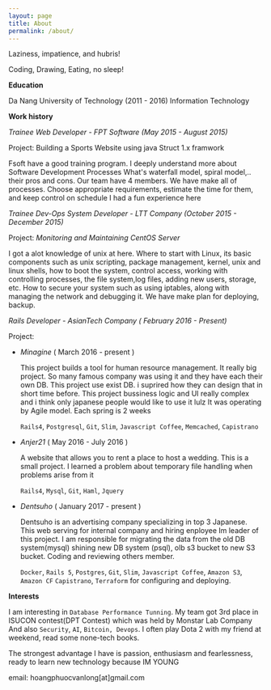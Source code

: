 ```yaml
---
layout: page
title: About
permalink: /about/
---
```


Laziness, impatience, and hubris!

Coding, Drawing, Eating, no sleep!


**Education**

Da Nang University of Technology (2011 - 2016)
Information Technology

**Work history**

*Trainee Web Developer - FPT Software (May 2015 - August 2015)*

  Project: Building a Sports Website using java Struct 1.x framwork

  Fsoft have a good training program. I deeply understand more about Software Development Processes
  What's waterfall model, spiral model,.. their pros and cons.
  Our team have 4 members. We have make all of processes.
  Choose appropriate requirements, estimate the time for them, and keep control on schedule
  I had a fun experience here

*Trainee Dev-Ops System Developer - LTT Company (October 2015  - December 2015)*

  Project: *Monitoring and Maintaining CentOS Server*

  I got a alot knowledge of unix at here.
  Where to start with Linux, its basic components such as unix scripting, package management, kernel,
  unix and linux shells, how to boot the system, control access,
  working with controlling processes, the file system,log files, adding new users, storage, etc.
  How to secure your system such as using iptables, along with managing the network and debugging it.
  We have make plan for deploying, backup.

*Rails Developer - AsianTech Company ( February 2016 - Present)*

  Project:

  - *Minagine* ( March 2016 - present )

    This project builds a tool for human resource management. It really big project.
    So many famous company was using it and they have each their own DB.
    This project use exist DB. i suprired how they can design that in short time before.
    This project bussiness logic and UI really complex and i think only japanese people would like to use it lulz
    It was operating by Agile model. Each spring is 2 weeks

    `Rails4`, `Postgresql`, `Git`, `Slim`, `Javascript Coffee`, `Memcached`, `Capistrano`

  - *Anjer21* ( May 2016 - July 2016 )

    A website that allows you to rent a place to host a wedding. This is a small project.
    I learned a problem about temporary file handling when problems arise from it

    `Rails4`, `Mysql`, `Git`, `Haml`, `Jquery`

  - *Dentsuho* ( January 2017 - present )

    Dentsuho is an advertising company specializing in top 3 Japanese. This web serving for internal company and hiring enployee
    Im leader of this project.
    I am responsible for migrating the data from the old DB system(mysql) shining new DB system (psql), olb s3 bucket to new S3 bucket.
    Coding and reviewing others member.

    `Docker`, `Rails 5`, `Postgres`, `Git`, `Slim`, `Javascript Coffee`, `Amazon S3`, `Amazon CF`
    `Capistrano`, `Terraform` for configuring and deploying.

**Interests**

I am interesting in `Database Performance Tunning`. My team got 3rd place in ISUCON contest(DPT Contest) which was held by Monstar Lab Company
And also `Security`, `AI`, `Bitcoin, Devops`. I often play Dota 2 with my friend at weekend, read some none-tech books.

The strongest advantage I have is passion, enthusiasm and fearlessness, ready to learn new technology because IM YOUNG

email: hoangphuocvanlong[at]gmail.com